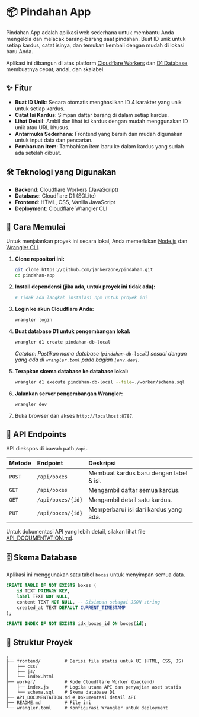 # 📦 Pindahan App

Pindahan App adalah aplikasi web sederhana untuk membantu Anda mengelola dan melacak barang-barang saat pindahan. Buat ID unik untuk setiap kardus, catat isinya, dan temukan kembali dengan mudah di lokasi baru Anda.

Aplikasi ini dibangun di atas platform [Cloudflare Workers](https://workers.cloudflare.com/) dan [D1 Database](https://developers.cloudflare.com/d1/), membuatnya cepat, andal, dan skalabel.

## ✨ Fitur

- **Buat ID Unik**: Secara otomatis menghasilkan ID 4 karakter yang unik untuk setiap kardus.
- **Catat Isi Kardus**: Simpan daftar barang di dalam setiap kardus.
- **Lihat Detail**: Ambil dan lihat isi kardus dengan mudah menggunakan ID unik atau URL khusus.
- **Antarmuka Sederhana**: Frontend yang bersih dan mudah digunakan untuk input data dan pencarian.
- **Pembaruan Item**: Tambahkan item baru ke dalam kardus yang sudah ada setelah dibuat.

## 🛠️ Teknologi yang Digunakan

- **Backend**: Cloudflare Workers (JavaScript)
- **Database**: Cloudflare D1 (SQLite)
- **Frontend**: HTML, CSS, Vanilla JavaScript
- **Deployment**: Cloudflare Wrangler CLI

## 🚀 Cara Memulai

Untuk menjalankan proyek ini secara lokal, Anda memerlukan [Node.js](https://nodejs.org/) dan [Wrangler CLI](https://developers.cloudflare.com/workers/wrangler/install-and-update/).

1.  **Clone repositori ini:**
    ```bash
    git clone https://github.com/jankerzone/pindahan.git
    cd pindahan-app
    ```

2.  **Install dependensi (jika ada, untuk proyek ini tidak ada):**
    ```bash
    # Tidak ada langkah instalasi npm untuk proyek ini
    ```

3.  **Login ke akun Cloudflare Anda:**
    ```bash
    wrangler login
    ```

4.  **Buat database D1 untuk pengembangan lokal:**
    ```bash
    wrangler d1 create pindahan-db-local
    ```
    *Catatan: Pastikan nama database (`pindahan-db-local`) sesuai dengan yang ada di `wrangler.toml` pada bagian `[env.dev]`.*

5.  **Terapkan skema database ke database lokal:**
    ```bash
    wrangler d1 execute pindahan-db-local --file=./worker/schema.sql
    ```

6.  **Jalankan server pengembangan Wrangler:**
    ```bash
    wrangler dev
    ```

7.  Buka browser dan akses `http://localhost:8787`.

## 📝 API Endpoints

API diekspos di bawah path `/api`.

| Metode | Endpoint          | Deskripsi                               |
| :----- | :---------------- | :-------------------------------------- |
| `POST` | `/api/boxes`      | Membuat kardus baru dengan label & isi. |
| `GET`  | `/api/boxes`      | Mengambil daftar semua kardus.          |
| `GET`  | `/api/boxes/{id}` | Mengambil detail satu kardus.           |
| `PUT`  | `/api/boxes/{id}` | Memperbarui isi dari kardus yang ada.   |

Untuk dokumentasi API yang lebih detail, silakan lihat file [API_DOCUMENTATION.md](./API_DOCUMENTATION.md).

## 🗄️ Skema Database

Aplikasi ini menggunakan satu tabel `boxes` untuk menyimpan semua data.

```sql
CREATE TABLE IF NOT EXISTS boxes (
    id TEXT PRIMARY KEY,
    label TEXT NOT NULL,
    content TEXT NOT NULL, -- Disimpan sebagai JSON string
    created_at TEXT DEFAULT CURRENT_TIMESTAMP
);

CREATE INDEX IF NOT EXISTS idx_boxes_id ON boxes(id);
```

## 📂 Struktur Proyek

```
.
├── frontend/         # Berisi file statis untuk UI (HTML, CSS, JS)
│   ├── css/
│   ├── js/
│   └── index.html
├── worker/           # Kode Cloudflare Worker (backend)
│   ├── index.js      # Logika utama API dan penyajian aset statis
│   └── schema.sql    # Skema database D1
├── API_DOCUMENTATION.md # Dokumentasi detail API
├── README.md         # File ini
└── wrangler.toml     # Konfigurasi Wrangler untuk deployment
```
